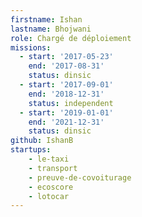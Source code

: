 ```yaml
---
firstname: Ishan
lastname: Bhojwani
role: Chargé de déploiement
missions:
  - start: '2017-05-23'
    end: '2017-08-31'
    status: dinsic
  - start: '2017-09-01'
    end: '2018-12-31'
    status: independent
  - start: '2019-01-01'
    end: '2021-12-31'
    status: dinsic
github: IshanB
startups:
    - le-taxi
    - transport
    - preuve-de-covoiturage
    - ecoscore
    - lotocar
---
```

